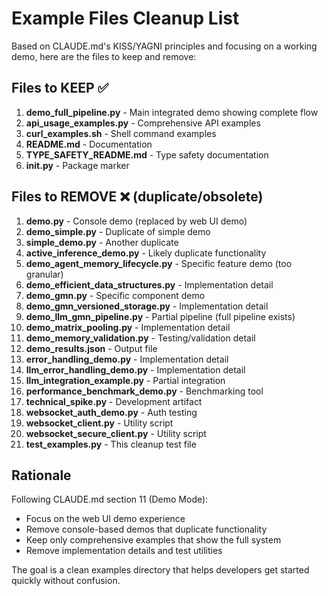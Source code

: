 # Example Files Cleanup List

Based on CLAUDE.md's KISS/YAGNI principles and focusing on a working demo, here are the files to keep and remove:

## Files to KEEP ✅

1. **demo_full_pipeline.py** - Main integrated demo showing complete flow
2. **api_usage_examples.py** - Comprehensive API examples
3. **curl_examples.sh** - Shell command examples
4. **README.md** - Documentation
5. **TYPE_SAFETY_README.md** - Type safety documentation
6. **__init__.py** - Package marker

## Files to REMOVE ❌ (duplicate/obsolete)

1. **demo.py** - Console demo (replaced by web UI demo)
2. **demo_simple.py** - Duplicate of simple demo
3. **simple_demo.py** - Another duplicate
4. **active_inference_demo.py** - Likely duplicate functionality
5. **demo_agent_memory_lifecycle.py** - Specific feature demo (too granular)
6. **demo_efficient_data_structures.py** - Implementation detail
7. **demo_gmn.py** - Specific component demo
8. **demo_gmn_versioned_storage.py** - Implementation detail
9. **demo_llm_gmn_pipeline.py** - Partial pipeline (full pipeline exists)
10. **demo_matrix_pooling.py** - Implementation detail
11. **demo_memory_validation.py** - Testing/validation detail
12. **demo_results.json** - Output file
13. **error_handling_demo.py** - Implementation detail
14. **llm_error_handling_demo.py** - Implementation detail
15. **llm_integration_example.py** - Partial integration
16. **performance_benchmark_demo.py** - Benchmarking tool
17. **technical_spike.py** - Development artifact
18. **websocket_auth_demo.py** - Auth testing
19. **websocket_client.py** - Utility script
20. **websocket_secure_client.py** - Utility script
21. **test_examples.py** - This cleanup test file

## Rationale

Following CLAUDE.md section 11 (Demo Mode):
- Focus on the web UI demo experience
- Remove console-based demos that duplicate functionality
- Keep only comprehensive examples that show the full system
- Remove implementation details and test utilities

The goal is a clean examples directory that helps developers get started quickly without confusion.